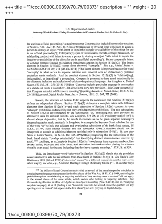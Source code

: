+++
title = "1/ccc_00300_00399/70_79/00373"
description = ""
weight = 20
+++

<table style="border:2px solid black;max-width:800px;max-height:800px;" 
><tr><td>
<img class="center-fit-jpg"
src="/jpg_/jpg_mueller_report_searchable_373.jpg">
1/ccc_00300_00399/70_79/00373
</img></td></tr></table>
